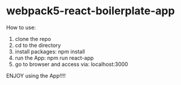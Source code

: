 # webpack5-react-boilerplate-app

How to use:

1. clone the repo
2. cd to the directory
3. install packages: npm install
4. run the App: npm run react-app
5. go to browser and access via: localhost:3000


ENJOY using the App!!!!
